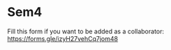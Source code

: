 # Sem4
Fill this form if you want to be added as a collaborator: https://forms.gle/izyH27vehCq7jom48

